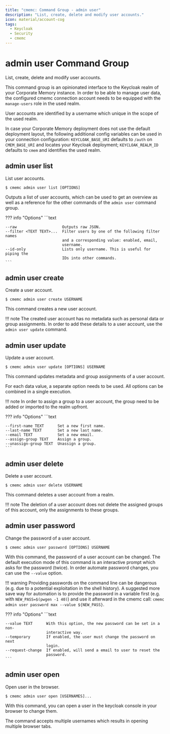 ```yaml
---
title: "cmemc: Command Group - admin user"
description: "List, create, delete and modify user accounts."
icon: material/account-cog
tags:
  - Keycloak
  - Security
  - cmemc
---
```

# admin user Command Group
<!-- This file was generated - DO NOT CHANGE IT MANUALLY -->

List, create, delete and modify user accounts.

This command group is an opinionated interface to the Keycloak realm of your Corporate Memory instance. In order to be able to manage user data, the configured cmemc connection account needs to be equipped with the `manage-users` role in the used realm.

User accounts are identified by a username which unique in the scope of the used realm.

In case your Corporate Memory deployment does not use the default deployment layout, the following additional config variables can be used in your connection configuration: ``KEYCLOAK_BASE_URI`` defaults to `/auth` on ``CMEM_BASE_URI`` and locates your Keycloak deployment; ``KEYCLOAK_REALM_ID`` defaults to `cmem` and identifies the used realm.


## admin user list

List user accounts.

```shell-session title="Usage"
$ cmemc admin user list [OPTIONS]
```




Outputs a list of user accounts, which can be used to get an overview as well as a reference for the other commands of the `admin user` command group.



??? info "Options"
    ```text

    --raw                    Outputs raw JSON.
    --filter <TEXT TEXT>...  Filter users by one of the following filter names
                             and a corresponding value: enabled, email,
                             username.
    --id-only                Lists only username. This is useful for piping the
                             IDs into other commands.
    ```

## admin user create

Create a user account.

```shell-session title="Usage"
$ cmemc admin user create USERNAME
```




This command creates a new user account.

!!! note
    The created user account has no metadata such as personal data or group assignments. In order to add these details to a user account, use the `admin user update` command.




## admin user update

Update a user account.

```shell-session title="Usage"
$ cmemc admin user update [OPTIONS] USERNAME
```




This command updates metadata and group assignments of a user account.

For each data value, a separate option needs to be used. All options can be combined in a single execution.

!!! note
    In order to assign a group to a user account, the group need to be added or imported to the realm upfront.




??? info "Options"
    ```text

    --first-name TEXT      Set a new first name.
    --last-name TEXT       Set a new last name.
    --email TEXT           Set a new email.
    --assign-group TEXT    Assign a group.
    --unassign-group TEXT  Unassign a group.
    ```

## admin user delete

Delete a user account.

```shell-session title="Usage"
$ cmemc admin user delete USERNAME
```




This command deletes a user account from a realm.

!!! note
    The deletion of a user account does not delete the assigned groups of this account, only the assignments to these groups.




## admin user password

Change the password of a user account.

```shell-session title="Usage"
$ cmemc admin user password [OPTIONS] USERNAME
```




With this command, the password of a user account can be changed. The default execution mode of this command is an interactive prompt which asks for the password (twice). In order automate password changes, you can use the ``--value`` option.

!!! warning
    Providing passwords on the command line can be dangerous (e.g. due to a potential exploitation in the shell history). A suggested more save way for automation is to provide the password in a variable first (e.g. with `NEW_PASS=$(pwgen -1 40)`) and use it afterward in the cmemc call: `cmemc admin user password max --value ${NEW_PASS}`.




??? info "Options"
    ```text

    --value TEXT      With this option, the new password can be set in a non-
                      interactive way.
    --temporary       If enabled, the user must change the password on next
                      login.
    --request-change  If enabled, will send a email to user to reset the
                      password.
    ```

## admin user open

Open user in the browser.

```shell-session title="Usage"
$ cmemc admin user open [USERNAMES]...
```




With this command, you can open a user in the keycloak console in your browser to change them.

The command accepts multiple usernames which results in opening multiple browser tabs.



